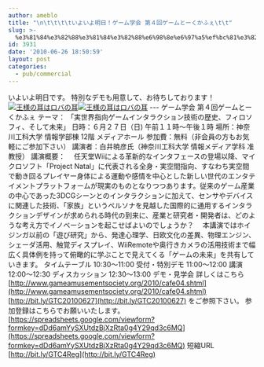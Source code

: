 ```yaml
---
author: ameblo
title: "\n\t\t\t\tいよいよ明日！ゲーム学会 第４回ゲームとーくかふぇ\t\t"
slug: >-
  %e3%81%84%e3%82%88%e3%81%84%e3%82%88%e6%98%8e%e6%97%a5%ef%bc%81%e3%82%b2%e3%83%bc%e3%83%a0%e5%ad%a6%e4%bc%9a-%e7%ac%ac%ef%bc%94%e5%9b%9e%e3%82%b2%e3%83%bc%e3%83%a0%e3%81%a8%e3%83%bc%e3%81%8f%e3%81%8b
id: 3931
date: '2010-06-26 18:50:59'
layout: post
categories:
  - pub/commercial
---
```


いよいよ明日です。 特別なデモも用意して、お待ちしております！ [![王様の耳はロバの耳](http://blog-imgs-42.fc2.com/a/k/i/akihikofr/blog_import_4f5652b7e5b38.png)](http://blog-imgs-42.fc2.com/a/k/i/akihikofr/blog_import_4f5652b809b4c.png)[![王様の耳はロバの耳](http://blog-imgs-42.fc2.com/a/k/i/akihikofr/blog_import_4f5652b8434f1.png)](http://blog-imgs-42.fc2.com/a/k/i/akihikofr/blog_import_4f5652b8839c7.png) --- ゲーム学会 第４回ゲームとーくかふぇ テーマ： 「実世界指向ゲームインタラクション技術の歴史、フィロソフィ、そして未来」 日時：６月２７日（日) 午前１１時～午後１時 場所：神奈川工科大学 情報学部棟 12階 メディアホール 参加費：無料（非会員の方もお気軽にご参加下さい） 講演者：白井暁彦氏（神奈川工科大学 情報メディア学科 准教授） 講演概要： 　任天堂Wiiによる革新的なインタフェースの登場以降、マイクロソフト「Project Natal」に代表される全身・実空間指向、すなわち実空間で動き回るプレイヤー身体による運動や感情を中心とした新しい世代のエンタテイメントプラットフォームが現実のものとなりつつあります。従来のゲーム産業の中心であった3DCGシーンとのインタラクションに加えて、センサやデバイスに関連した技術、「家族」というペルソナを見越した国際的に通用するインタラクションデザインが求められる時代の到来に、産業と研究者・開発者は、どのような考え方でイノベーションを起こせばよいのでしょうか？ 　本講演ではホイジンガ以前の「遊び研究」から、発達心理学、日欧文化の差異、物理エンジン、シェーダ活用、触覚ディスプレイ、WiiRemoteや奥行きカメラの活用技術まで幅広く具体例を持って俯瞰的に学ぶことで見えてくる「ゲームの未来」を共有していきます。 タイムテーブル 10:30～11:00 受付・特別デモ 11:00～12:00 講演 12:00～12:30 ディスカッション 12:30～13:00 デモ・見学会 詳しくはこちら [http://www.gameamusementsociety.org/2010/cafe04.shtml](http://www.gameamusementsociety.org/2010/cafe04.shtml) [http://bit.ly/GTC20100627](http://bit.ly/GTC20100627) をご参照下さい。 参加登録はこちらでお願いいたします。 [https://spreadsheets.google.com/viewform?formkey=dDd6amYySXUtdzBjXzRta0g4Y29qd3c6MQ](https://spreadsheets.google.com/viewform?formkey=dDd6amYySXUtdzBjXzRta0g4Y29qd3c6MQ) 短縮URL [http://bit.ly/GTC4Reg](http://bit.ly/GTC4Reg)